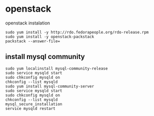 openstack
=========

openstack instalation

    sudo yum install -y http://rdo.fedorapeople.org/rdo-release.rpm
    sudo yum install -y openstack-packstack
    packstack --answer-file=

## install mysql community

    sudo yum localinstall mysql-community-release
    sudo service mysqld start
    sudo chkconfig mysqld on
    chkconfig --list mysqld
    sudo yum install mysql-community-server
    sudo service mysqld start
    sudo chkconfig mysqld on
    chkconfig --list mysqld
    mysql_secure_installation
    service mysqld restart
